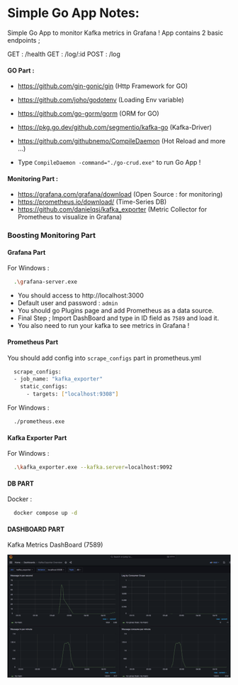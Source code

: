 
# Simple Go App Notes:

Simple Go App to monitor Kafka metrics in Grafana !
App contains 2 basic endpoints ;

GET : /health
GET : /log/:id
POST : /log

#### GO Part :

- https://github.com/gin-gonic/gin (Http Framework for GO)
- https://github.com/joho/godotenv (Loading Env variable)
- https://github.com/go-gorm/gorm  (ORM for GO)
- https://pkg.go.dev/github.com/segmentio/kafka-go (Kafka-Driver)
- https://github.com/githubnemo/CompileDaemon (Hot Reload and more ...)

- Type `CompileDaemon -command="./go-crud.exe"` to run Go App !


#### Monitoring Part :

- https://grafana.com/grafana/download (Open Source : for monitoring)
- https://prometheus.io/download/ (Time-Series DB)
- https://github.com/danielqsj/kafka_exporter (Metric Collector for Prometheus to visualize in Grafana)





### Boosting Monitoring Part

#### Grafana Part

For Windows :
```bash 
  .\grafana-server.exe
```
- You should access to http://localhost:3000
- Default user and password : `admin`
- You should go Plugins page and add Prometheus as a data source.
- Final Step ; Import DashBoard and type in ID field as `7589` and load it.
- You also need to run your kafka to see metrics in Grafana !

#### Prometheus Part

You should add config into  `scrape_configs` part in prometheus.yml

```bash 
  scrape_configs:
  - job_name: "kafka_exporter"
    static_configs:
      - targets: ["localhost:9308"]    
```    

For Windows :
```bash 
  ./prometheus.exe
```    

#### Kafka Exporter Part

For Windows :
```bash 
  .\kafka_exporter.exe --kafka.server=localhost:9092
```    

#### DB PART

Docker :
```bash 
  docker compose up -d 
```    

#### DASHBOARD PART

Kafka Metrics DashBoard (7589)

![img.png](img.png)
